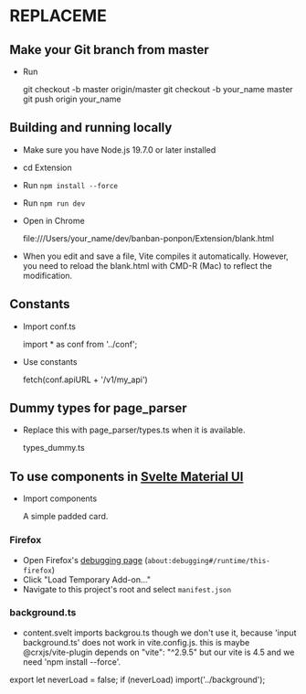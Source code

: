 # REPLACEME

## Make your Git branch from master

- Run

  git checkout -b master origin/master
  git checkout -b your_name master
  git push origin your_name

## Building and running locally

- Make sure you have Node.js 19.7.0 or later installed
- cd Extension
- Run `npm install --force`
- Run `npm run dev`
- Open in Chrome

  file:///Users/your_name/dev/banban-ponpon/Extension/blank.html

- When you edit and save a file, Vite compiles it automatically. However, you need to reload the
  blank.html with CMD-R (Mac) to reflect the modification.


## Constants

- Import conf.ts

  import * as conf from '../conf';

- Use constants

  fetch(conf.apiURL + '/v1/my_api')

## Dummy types for page_parser

- Replace this with page_parser/types.ts when it is available.

  types_dummy.ts

## To use components in [Svelte Material UI](https://sveltematerialui.com/)

- Import components

  <script>
    import Card from '@smui/card';
  </script>

  <Card padded>A simple padded card.</Card>

### Firefox

- Open Firefox's [debugging page](about:debugging#/runtime/this-firefox) (`about:debugging#/runtime/this-firefox`)
- Click "Load Temporary Add-on..."
- Navigate to this project's root and select `manifest.json`

### background.ts

- content.svelt imports backgrou.ts though we don't use it, because 'input background.ts' does
  not work in vite.config.js. this is maybe @crxjs/vite-plugin depends on "vite": "^2.9.5" but
  our vite is 4.5 and we need 'npm install --force'.

 export let neverLoad = false;
 if (neverLoad) import('../background');
